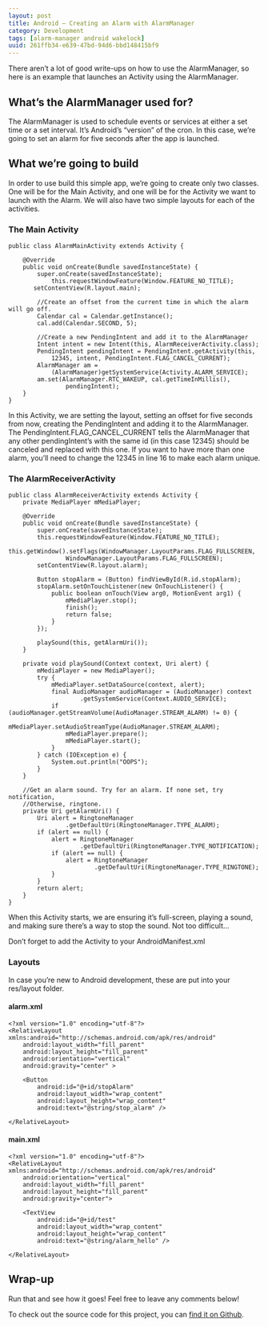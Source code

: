```yaml
---
layout: post
title: Android – Creating an Alarm with AlarmManager
category: Development
tags: [alarm-manager android wakelock]
uuid: 261ffb34-e639-47bd-94d6-bbd148415bf9
---
```


There aren’t a lot of good write-ups on how to use the AlarmManager, so here is an example that launches an Activity using the AlarmManager.

## What’s the AlarmManager used for?

The AlarmManager is used to schedule events or services at either a set time or a set interval. It’s Android’s “version” of the cron. In this case, we’re going to set an alarm for five seconds after the app is launched.

## What we’re going to build
In order to use build this simple app, we’re going to create only two classes. One will be for the Main Activity, and one will be for the Activity we want to launch with the Alarm. We will also have two simple layouts for each of the activities.


### The Main Activity

<pre><code class="java">public class AlarmMainActivity extends Activity {

    @Override
    public void onCreate(Bundle savedInstanceState) {
        super.onCreate(savedInstanceState);
            this.requestWindowFeature(Window.FEATURE_NO_TITLE);
       setContentView(R.layout.main);

        //Create an offset from the current time in which the alarm will go off.
        Calendar cal = Calendar.getInstance();
        cal.add(Calendar.SECOND, 5);

        //Create a new PendingIntent and add it to the AlarmManager
        Intent intent = new Intent(this, AlarmReceiverActivity.class);
        PendingIntent pendingIntent = PendingIntent.getActivity(this,
            12345, intent, PendingIntent.FLAG_CANCEL_CURRENT);
        AlarmManager am = 
            (AlarmManager)getSystemService(Activity.ALARM_SERVICE);
        am.set(AlarmManager.RTC_WAKEUP, cal.getTimeInMillis(),
                pendingIntent);
    }
}</code></pre>


In this Activity, we are setting the layout, setting an offset for five seconds from now, creating the PendingIntent and adding it to the AlarmManager. The PendingIntent.FLAG\_CANCEL\_CURRENT tells the AlarmManager that any other pendingIntent’s with the same id (in this case 12345) should be canceled and replaced with this one. If you want to have more than one alarm, you’ll need to change the 12345 in line 16 to make each alarm unique.

### The AlarmReceiverActivity

<pre><code class="java">public class AlarmReceiverActivity extends Activity {
    private MediaPlayer mMediaPlayer; 

    @Override
    public void onCreate(Bundle savedInstanceState) {
        super.onCreate(savedInstanceState);
        this.requestWindowFeature(Window.FEATURE_NO_TITLE);
        this.getWindow().setFlags(WindowManager.LayoutParams.FLAG_FULLSCREEN,
                WindowManager.LayoutParams.FLAG_FULLSCREEN);
        setContentView(R.layout.alarm);

        Button stopAlarm = (Button) findViewById(R.id.stopAlarm);
        stopAlarm.setOnTouchListener(new OnTouchListener() {
            public boolean onTouch(View arg0, MotionEvent arg1) {
                mMediaPlayer.stop();
                finish();
                return false;
            }
        });

        playSound(this, getAlarmUri());
    }

    private void playSound(Context context, Uri alert) {
        mMediaPlayer = new MediaPlayer();
        try {
            mMediaPlayer.setDataSource(context, alert);
            final AudioManager audioManager = (AudioManager) context
                    .getSystemService(Context.AUDIO_SERVICE);
            if (audioManager.getStreamVolume(AudioManager.STREAM_ALARM) != 0) {
                mMediaPlayer.setAudioStreamType(AudioManager.STREAM_ALARM);
                mMediaPlayer.prepare();
                mMediaPlayer.start();
            }
        } catch (IOException e) {
            System.out.println("OOPS");
        }
    }

    //Get an alarm sound. Try for an alarm. If none set, try notification, 
    //Otherwise, ringtone.
    private Uri getAlarmUri() {
        Uri alert = RingtoneManager
                .getDefaultUri(RingtoneManager.TYPE_ALARM);
        if (alert == null) {
            alert = RingtoneManager
                    .getDefaultUri(RingtoneManager.TYPE_NOTIFICATION);
            if (alert == null) {
                alert = RingtoneManager
                        .getDefaultUri(RingtoneManager.TYPE_RINGTONE);
            }
        }
        return alert;
    }
}</code></pre>


When this Activity starts, we are ensuring it’s full-screen, playing a sound, and making sure there’s a way to stop the sound. Not too difficult…

Don’t forget to add the Activity to your AndroidManifest.xml


### Layouts

In case you’re new to Android development, these are put into your res/layout folder.

#### alarm.xml

<pre><code class="xml">&lt;?xml version="1.0" encoding="utf-8"?&gt;
&lt;RelativeLayout xmlns:android="http://schemas.android.com/apk/res/android"
    android:layout_width="fill_parent"
    android:layout_height="fill_parent"
    android:orientation="vertical"
    android:gravity="center" &gt;

    &lt;Button
        android:id="@+id/stopAlarm"
        android:layout_width="wrap_content"
        android:layout_height="wrap_content"
        android:text="@string/stop_alarm" /&gt;

&lt;/RelativeLayout&gt;</code></pre>

#### main.xml

<pre><code class="xml">&lt;?xml version="1.0" encoding="utf-8"?&gt;
&lt;RelativeLayout xmlns:android="http://schemas.android.com/apk/res/android"
    android:orientation="vertical"
    android:layout_width="fill_parent"
    android:layout_height="fill_parent"
    android:gravity="center"&gt;

    &lt;TextView
        android:id="@+id/test"
        android:layout_width="wrap_content"
        android:layout_height="wrap_content"
        android:text="@string/alarm_hello" /&gt;

&lt;/RelativeLayout&gt;</code></pre>


## Wrap-up

Run that and see how it goes! Feel free to leave any comments below!

To check out the source code for this project, you can [find it on Github](https://github.com/Nerdwin15/android-alarmmanager-demo).


